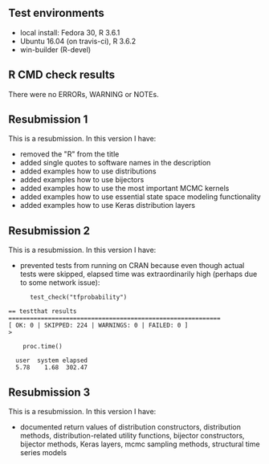 ## Test environments

* local install: Fedora 30, R 3.6.1
* Ubuntu 16.04 (on travis-ci), R 3.6.2
* win-builder (R-devel)


## R CMD check results

There were no ERRORs, WARNING or NOTEs.


## Resubmission 1

This is a resubmission. In this version I have:

* removed the "R" from the title
* added single quotes to software names in the description
* added examples how to use distributions
* added examples how to use bijectors
* added examples how to use the most important MCMC kernels
* added examples how to use essential state space modeling functionality
* added examples how to use Keras distribution layers


## Resubmission 2

This is a resubmission. In this version I have:

* prevented tests from running on CRAN because even though actual tests were skipped, elapsed time was extraordinarily high (perhaps due to some network issue):

```
      test_check("tfprobability")

== testthat results  ===========================================================
[ OK: 0 | SKIPPED: 224 | WARNINGS: 0 | FAILED: 0 ]
>

    proc.time()

  user  system elapsed
  5.78    1.68  302.47
```

## Resubmission 3

This is a resubmission. In this version I have:

* documented return values of distribution constructors, distribution methods, distribution-related utility functions, bijector constructors, bijector methods, Keras layers, mcmc sampling methods, structural time series models

